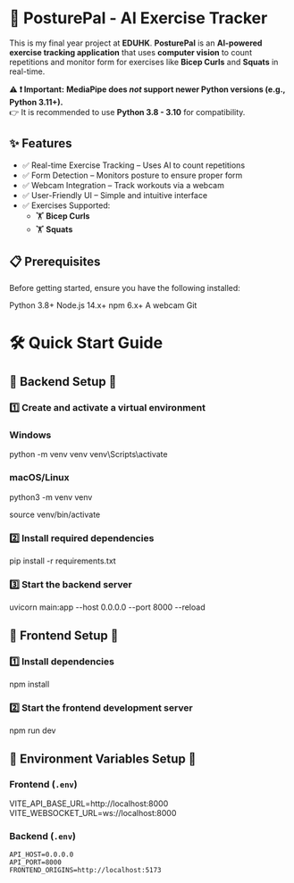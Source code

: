 # 🚀 PosturePal - AI Exercise Tracker  
This is my final year project at **EDUHK**. **PosturePal** is an **AI-powered exercise tracking application** that uses **computer vision** to count repetitions and monitor form for exercises like **Bicep Curls** and **Squats** in real-time.  

⚠ **❗ Important:** **MediaPipe does *not* support newer Python versions (e.g., Python 3.11+).**  
👉 It is recommended to use **Python 3.8 - 3.10** for compatibility.

## ✨ Features
- ✅ Real-time Exercise Tracking – Uses AI to count repetitions
- ✅ Form Detection – Monitors posture to ensure proper form
- ✅ Webcam Integration – Track workouts via a webcam
- ✅ User-Friendly UI – Simple and intuitive interface
- ✅ Exercises Supported:
  - 🏋️ **Bicep Curls**
  - 🏋️ **Squats**

## 📋 Prerequisites
Before getting started, ensure you have the following installed:

Python 3.8+
Node.js 14.x+
npm 6.x+
A webcam
Git

# 🛠 Quick Start Guide

## 📌 Backend Setup 📌

### 1️⃣ Create and activate a virtual environment

### Windows

python -m venv venv
venv\Scripts\activate

### macOS/Linux
python3 -m venv venv

source venv/bin/activate

### 2️⃣ Install required dependencies
pip install -r requirements.txt

### 3️⃣ Start the backend server
uvicorn main:app --host 0.0.0.0 --port 8000 --reload

## 📌 Frontend Setup 📌

### 1️⃣ Install dependencies
npm install

### 2️⃣ Start the frontend development server
npm run dev

## 📌 Environment Variables Setup 📌

### **Frontend (`.env`)**
VITE_API_BASE_URL=http://localhost:8000
VITE_WEBSOCKET_URL=ws://localhost:8000

### **Backend (`.env`)**
```env
API_HOST=0.0.0.0
API_PORT=8000
FRONTEND_ORIGINS=http://localhost:5173